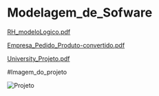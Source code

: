 # Modelagem_de_Sofware

[RH_modeloLogico.pdf](https://github.com/yagohpt11221/Modelagem_de_Sofware/files/7612488/RH_modeloLogico.pdf)


[Empresa_Pedido_Produto-convertido.pdf](https://github.com/yagohpt11221/Modelagem_de_Sofware/files/7612494/Empresa_Pedido_Produto-convertido.pdf)



[University_Projeto.pdf](https://github.com/yagohpt11221/Modelagem_de_Sofware/files/7612539/University_Projeto.pdf) 


#Imagem_do_projeto 

![Projeto](https://user-images.githubusercontent.com/89614679/143723525-c34946d1-757f-46fe-8480-3fa9407eda95.png)

